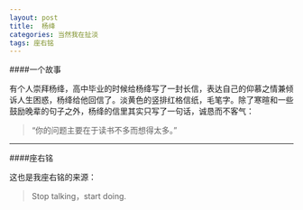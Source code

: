 ```yaml
---
layout: post
title:  杨绛
categories: 当然我在扯淡
tags: 座右铭
---
```


####一个故事

有个人崇拜杨绛，高中毕业的时候给杨绛写了一封长信，表达自己的仰慕之情兼倾诉人生困惑，杨绛给他回信了。淡黄色的竖排红格信纸，毛笔字。除了寒暄和一些鼓励晚辈的句子之外，杨绛的信里其实只写了一句话，诚恳而不客气：

> “你的问题主要在于读书不多而想得太多。”

---

####座右铭

这也是我座右铭的来源：

> Stop talking，start doing.